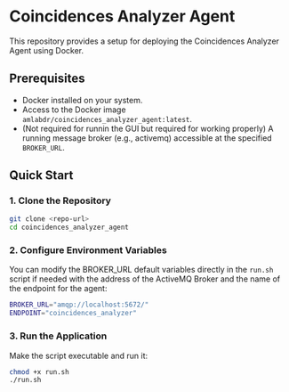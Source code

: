 # Coincidences Analyzer Agent

This repository provides a setup for deploying the Coincidences Analyzer Agent using Docker.

## Prerequisites

- Docker installed on your system.
- Access to the Docker image `amlabdr/coincidences_analyzer_agent:latest`.
- (Not required for runnin the GUI but required for working properly) A running message broker (e.g., activemq) accessible at the specified `BROKER_URL`.

## Quick Start

### 1. Clone the Repository
```bash
git clone <repo-url>
cd coincidences_analyzer_agent
```

### 2. Configure Environment Variables
You can modify the BROKER_URL default variables directly in the `run.sh` script if needed with the address of the ActiveMQ Broker and the name of the endpoint for the agent:

```bash
BROKER_URL="amqp://localhost:5672/"
ENDPOINT="coincidences_analyzer"
```

### 3. Run the Application
Make the script executable and run it:

```bash
chmod +x run.sh
./run.sh
```
